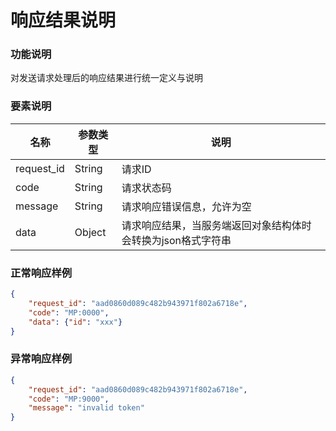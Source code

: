 # 响应结果说明

### 功能说明
对发送请求处理后的响应结果进行统一定义与说明

### 要素说明
| 名称 | 参数类型 | 说明 |
| --- | --- | --- |
| request_id | String | 请求ID |
| code | String | 请求状态码 |
| message | String | 请求响应错误信息，允许为空 |
| data | Object | 请求响应结果，当服务端返回对象结构体时会转换为json格式字符串 |

### 正常响应样例
```json
{
    "request_id": "aad0860d089c482b943971f802a6718e",
    "code": "MP:0000",
    "data": {"id": "xxx"}
}
```

### 异常响应样例
```json
{
    "request_id": "aad0860d089c482b943971f802a6718e",
    "code": "MP:9000",
    "message": "invalid token"
}
```